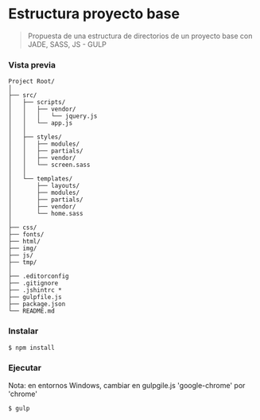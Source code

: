 # Estructura proyecto base
> Propuesta de una estructura de directorios de un proyecto base con JADE, SASS, JS - GULP

### Vista previa


```
Project Root/
│
├── src/
│   ├── scripts/
│   │   ├── vendor/
│   │   │   └── jquery.js
│   │   └── app.js
│   │
│   ├── styles/
│   │   ├── modules/
│   │   ├── partials/
│   │   ├── vendor/
│   │   └── screen.sass
│   │
│   └── templates/
│       ├── layouts/
│       ├── modules/
│       ├── partials/
│       ├── vendor/
│       └── home.sass
│
├── css/
├── fonts/
├── html/
├── img/
├── js/
├── tmp/
│
├── .editorconfig
├── .gitignore
├── .jshintrc *
├── gulpfile.js
├── package.json
└── README.md
```


### Instalar


```bash
$ npm install
```


### Ejecutar

Nota: en entornos Windows, cambiar en gulpgile.js 'google-chrome'  por 'chrome'

```bash
$ gulp
```

